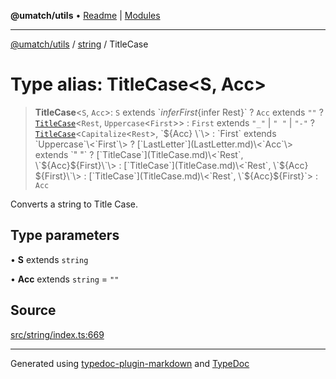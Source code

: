 **@umatch/utils** • [Readme](../../index.md) \| [Modules](../../modules.md)

***

[@umatch/utils](../../modules.md) / [string](../index.md) / TitleCase

# Type alias: TitleCase\<S, Acc\>

> **TitleCase**\<`S`, `Acc`\>: `S` extends \`${infer First}${infer Rest}\` ? `Acc` extends `""` ? [`TitleCase`](TitleCase.md)\<`Rest`, `Uppercase`\<`First`\>\> : `First` extends `"_"` \| `" "` \| `"-"` ? [`TitleCase`](TitleCase.md)\<`Capitalize`\<`Rest`\>, \`${Acc} \`\> : `First` extends `Uppercase`\<`First`\> ? [`LastLetter`](LastLetter.md)\<`Acc`\> extends `" "` ? [`TitleCase`](TitleCase.md)\<`Rest`, \`${Acc}${First}\`\> : [`TitleCase`](TitleCase.md)\<`Rest`, \`${Acc} ${First}\`\> : [`TitleCase`](TitleCase.md)\<`Rest`, \`${Acc}${First}\`\> : `Acc`

Converts a string to Title Case.

## Type parameters

• **S** extends `string`

• **Acc** extends `string` = `""`

## Source

[src/string/index.ts:669](https://github.com/umatch-oficial/utils/blob/6b2757d/src/string/index.ts#L669)

***

Generated using [typedoc-plugin-markdown](https://www.npmjs.com/package/typedoc-plugin-markdown) and [TypeDoc](https://typedoc.org/)
